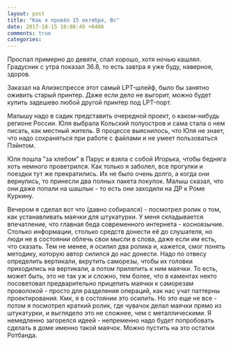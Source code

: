 ```yaml
---
layout: post
title: "Как я провёл 15 октября, Вс"
date: 2017-10-15 16:08:49 +0400
comments: true
categories: 
---
```

Проспал примерно до девяти, спал хорошо, хотя ночью кашлял. Градусник с утра показал 36.8, то есть завтра я уже буду, наверное, здоров.

Заказал на Алиэкспрессе этот самый LPT-шлейф, было бы занятно оживить старый принтер. Даже если дело не выгорит, можно будет купить задешево любой другой принтер под LPT-порт.

Малышу надо в садик представить очередной проект, о каком-нибудь регионе России. Юля выбрала Кольский полуостров и сама стала о нем писать, как местный житель. В процессе выяснилось, что Юля не знает, что надо сохраняться при работе с файлами и не умеет пользоваться Пэйнтом.

Юля пошла "за хлебом" в Парус и взяла с собой Игорька, чтобы бедняга хоть немного проветрился. Как только я заболел, все прогулки и поездки тут же прекратились. Их не было очень долго, а когда они вернулись, то принесли два полных пакета покупок. Малыш сказал, что они даже попали на шашлык - то есть они заходили на ДР к Роме Куркину.

Вечером я сделал вот что (давно собирался) - посмотрел ролик о том, как устанавливать маячки для штукатурки. У меня складывается впечатление, что главная беда современного интернета - косноязычие. Столько информации, столько средств донести её до слушателя, но люди не в состоянии облечь свои мысли в слова, даже если им есть, что сказать. Тем не менее, я осилил два ролика и, кажется, смог понять методику, которую автор силился до нас донести. Надо по отвесу определить вертикали, вкрутить саморезы, чтобы их головки приходились на вертикали, а потом прилепить к ним маячки. То есть, может быть, это не так уж и сложно, тем более, что в каментах некто посоветовал предварительно прицепить маячки к саморезам проволокой - просто для разделения операций, как нас учат паттерны проектирования. Кмк, я в состоянии это осилить. Но это еще не все - потом я посмотрел краткий ролик, где чувачок делал маячки прямо из штукатурки, и выглядело это не сложнее, чем с металлическими. Я немедленно загорелся идеей - непременно надо будет попробовать сделать в доме именно такой маячок. Можно пустить на это остатки Ротбанда.